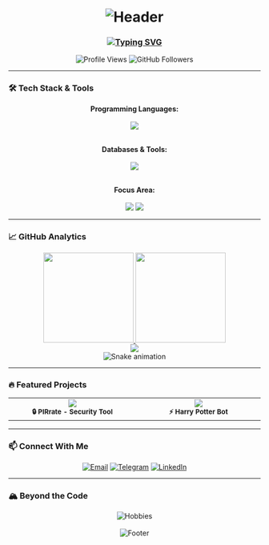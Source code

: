 <h1 align="center">
  <img src="https://capsule-render.vercel.app/api?type=waving&color=1E90FF&height=200&section=header&text=Hi%20there,%20I'm%20Max%20👋&fontSize=40&fontColor=fff&animation=fadeIn&fontAlignY=35" alt="Header"/>
</h1>

<h3 align="center">
  <a href="https://git.io/typing-svg">
    <img src="https://readme-typing-svg.demolab.com?font=Fira+Code&weight=600&size=22&duration=4000&pause=1000&color=1E90FF&center=true&vCenter=true&width=500&height=30&lines=Information+Security+Specialist;AI+and+Machine+Learning+Enthusiast;Python%2FC%2B%2B+Developer;Data+Classification+Expert" alt="Typing SVG" />
  </a>
</h3>

<div align="center">
  
![Profile Views](https://komarev.com/ghpvc/?username=CafeRoshans&color=1E90FF&style=for-the-badge)
![GitHub Followers](https://img.shields.io/github/followers/CafeRoshans?color=1E90FF&style=for-the-badge)
  
</div>

---

### 🛠️ Tech Stack & Tools

<div align="center">

**Programming Languages:**  
<br>
<img src="https://skillicons.dev/icons?i=python,cpp,js" />
<br><br>

**Databases & Tools:**  
<br>
<img src="https://skillicons.dev/icons?i=postgresql,mongodb,git,docker,linux,aws" />
<br><br>

**Focus Area:**  
<br>
<img src="https://img.shields.io/badge/AI%20%26%20ML-Data%20Classification-FF6B6B?style=for-the-badge&logo=ai&logoColor=white" />
<img src="https://img.shields.io/badge/Cyber%20Security-Penetration%20Testing-00FF00?style=for-the-badge&logo=security&logoColor=white" />

</div>

---

### 📈 GitHub Analytics

<div align="center">

<!-- Статистика с анимацией -->
<a href="https://github.com/CafeRoshans">
  <img height="180em" src="https://github-readme-stats.vercel.app/api?username=CafeRoshans&show_icons=true&hide_border=true&theme=radical&hide=prs,issues&count_private=true&include_all_commits=true&line_height=27" />
  <img height="180em" src="https://github-readme-stats.vercel.app/api/top-langs/?username=CafeRoshans&layout=compact&hide_border=true&theme=radical&langs_count=8&hide=html,css" />
</a>

<!-- Трофеи -->
<br>
<img src="https://github-profile-trophy.vercel.app/?username=CafeRoshans&theme=radical&no-frame=true&no-bg=false&margin-w=15&row=2&column=4" />

<!-- Змейка с графиком контрибуций -->
<br>
<img src="https://raw.githubusercontent.com/CafeRoshans/CafeRoshans/output/github-contribution-grid-snake.svg" alt="Snake animation" />

</div>

---

### 🔥 Featured Projects

<div align="center">

<table>
  <tr>
    <td align="center" width="400">
      <a href="https://github.com/CafeRoshans/PIRrate">
        <img src="https://github-readme-stats.vercel.app/api/pin/?username=CafeRoshans&repo=PIRrate&theme=radical&show_owner=true" />
      </a>
      <br>
      <sub><b>🔒 PIRrate - Security Tool</b></sub>
    </td>
    <td align="center" width="400">
      <a href="https://github.com/Terryroud/Harry_Potter_bot">
        <img src="https://github-readme-stats.vercel.app/api/pin/?username=Terryroud&repo=Harry_Potter_bot&theme=radical&show_owner=true" />
      </a>
      <br>
      <sub><b>⚡ Harry Potter Bot</b></sub>
    </td>
  </tr>
</table>

</div>

---

### 📫 Connect With Me

<div align="center">

[![Email](https://img.shields.io/badge/Email-cafe2roshan@gmail.com-1E90FF?style=for-the-badge&logo=gmail&logoColor=white)](mailto:cafe2roshan@gmail.com)
[![Telegram](https://img.shields.io/badge/Telegram-@YourTelegram-1E90FF?style=for-the-badge&logo=telegram&logoColor=white)](https://t.me/yourtelegram)
[![LinkedIn](https://img.shields.io/badge/LinkedIn-YourProfile-1E90FF?style=for-the-badge&logo=linkedin&logoColor=white)](https://linkedin.com/in/yourprofile)

</div>

---

### 🏔️ Beyond the Code

<div align="center">

<!-- Анимированные иконки хобби -->
<img src="https://readme-typing-svg.demolab.com?font=Fira+Code&size=16&duration=3000&pause=1000&color=1E90FF&center=true&vCenter=true&width=500&height=20&lines=🏔️+Mountain+Hiker;⚡+Parkour+Athlete;📊+Data+Parsing+Enthusiast;🔍+Security+Researcher" alt="Hobbies" />

</div>

<br>

<div align="center">

<img src="https://capsule-render.vercel.app/api?type=waving&color=1E90FF&height=100&section=footer&animation=fadeIn" alt="Footer"/>

</div>
